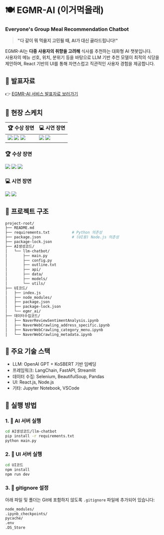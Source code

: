 # 🍽️ EGMR-AI (이거먹을래)
### Everyone's Group Meal Recommendation Chatbot

> **"다 같이 뭐 먹을지 고민될 때, AI가 대신 골라드립니다!"**

EGMR-AI는 **다중 사용자의 취향을 고려해** 식사를 추천하는 대화형 AI 챗봇입니다.  
사용자의 메뉴 선호, 위치, 분위기 등을 바탕으로 LLM 기반 추천 모델이 최적의 식당을 제안하며, React 기반의 UI를 통해 자연스럽고 직관적인 사용자 경험을 제공합니다.



## 📑 발표자료

👉 [EGMR-AI 서비스 발표자료 보러가기](./LeeseoAn_Portfolio_EGMRAI.pdf)



## 📸 현장 스케치

| 🏆 수상 장면 | 💻 시연 장면 |
|-----------|------------|
| ![](images/presentation_day_1.jpg) ![](images/presentation_day_2.jpg) ![](images/presentation_day_3.jpg) | ![](images/demo_1.jpg) ![](images/demo_2.jpg) |


### 🏆 수상 장면  
![](images/presentation_day_1.jpg) ![](images/presentation_day_2.jpg) ![](images/presentation_day_3.jpg)

### 💻 시연 장면  
![](images/demo_1.jpg) ![](images/demo_2.jpg)


## 🔧 프로젝트 구조
```bash
project-root/
├── README.md
├── requirements.txt          # Python 의존성
├── package.json              # (UI용) Node.js 의존성
├── package-lock.json
├── AI생성코드/
│   └── llm-chatbot/
│       ├── main.py
│       ├── config.py
│       ├── outline.txt
│       ├── api/
│       ├── data/
│       ├── models/
│       └── utils/
├── UI코드/
│   ├── index.js
│   ├── node_modules/
│   ├── package.json
│   ├── package-lock.json
│   └── egmr_ai/
├── 데이터수집코드/
│   ├── NaverReviewSentimentAnalysis.ipynb
│   ├── NaverWebCrawling_address_specific.ipynb
│   ├── NaverWebCrawling_category_menu.ipynb
│   └── NaverWebCrawling_metadata.ipynb
```

## 🧠 주요 기술 스택

- LLM: OpenAI GPT + KoSBERT 기반 임베딩
- 프레임워크: LangChain, FastAPI, Streamlit
- 데이터 수집: Selenium, BeautifulSoup, Pandas
- UI: React.js, Node.js
- 기타: Jupyter Notebook, VSCode

## 🚀 실행 방법

### 1. 📄 AI 서버 실행

```bash
cd AI생성코드/llm-chatbot
pip install -r requirements.txt
python main.py
```

### 2. 📄 UI 서버 실행
```bash
cd UI코드
npm install
npm run dev
```

### 3. 📄 gitignore 설정

아래 파일 및 폴더는 Git에 포함하지 않도록 `.gitignore` 파일에 추가되어 있습니다:
```bash
node_modules/
.ipynb_checkpoints/
pycache/
.env
.DS_Store
```


